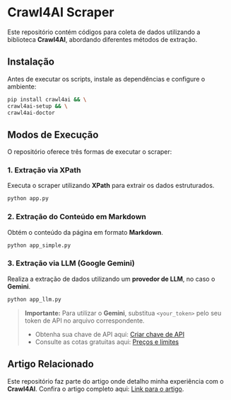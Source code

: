 # Crawl4AI Scraper

Este repositório contém códigos para coleta de dados utilizando a biblioteca **Crawl4AI**, abordando diferentes métodos de extração.

## Instalação

Antes de executar os scripts, instale as dependências e configure o ambiente:

```bash
pip install crawl4ai && \
crawl4ai-setup && \
crawl4ai-doctor
```

## Modos de Execução

O repositório oferece três formas de executar o scraper:

### 1. Extração via XPath
Executa o scraper utilizando **XPath** para extrair os dados estruturados.

```bash
python app.py
```

### 2. Extração do Conteúdo em Markdown
Obtém o conteúdo da página em formato **Markdown**.

```bash
python app_simple.py
```

### 3. Extração via LLM (Google Gemini)
Realiza a extração de dados utilizando um **provedor de LLM**, no caso o **Gemini**.

```bash
python app_llm.py
```

> **Importante:** Para utilizar o **Gemini**, substitua `<your_token>` pelo seu token de API no arquivo correspondente.
>
> - Obtenha sua chave de API aqui: [Criar chave de API](https://ai.google.dev/gemini-api/docs/api-key?hl=pt-br)
> - Consulte as cotas gratuitas aqui: [Preços e limites](https://ai.google.dev/gemini-api/docs/pricing?hl=pt-br)

## Artigo Relacionado
Este repositório faz parte do artigo onde detalho minha experiência com o **Crawl4AI**.
Confira o artigo completo aqui: [Link para o artigo]().

